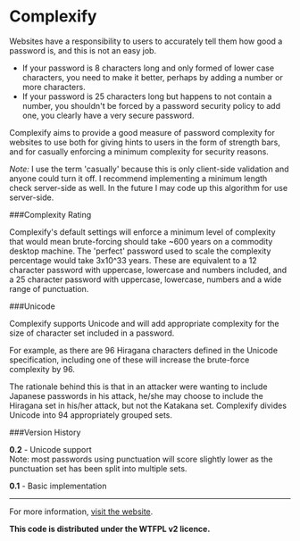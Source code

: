Complexify
====================

Websites have a responsibility to users to accurately tell them how good a password is, and this is not an easy job.

 - If your password is 8 characters long and only formed of lower case characters, you need to make it better, perhaps by adding a number or more characters.
 - If your password is 25 characters long but happens to not contain a number, you shouldn't be forced by a password security policy to add one, you clearly have a very secure password.

Complexify aims to provide a good measure of password complexity for websites to use both for giving hints to users in the form of strength bars, and for casually enforcing a minimum complexity for security reasons.

_Note:_ I use the term 'casually' because this is only client-side validation and anyone could turn it off. I recommend implementing a minimum length check server-side as well. In the future I may code up this algorithm for use server-side.

###Complexity Rating

Complexify's default settings will enforce a minimum level of complexity that would mean brute-forcing should take ~600 years on a commodity desktop machine. The 'perfect' password used to scale the complexity percentage would take 3x10^33 years. These are equivalent to a 12 character password with uppercase, lowercase and numbers included, and a 25 character password with uppercase, lowercase, numbers and a wide range of punctuation.

###Unicode

Complexify supports Unicode and will add appropriate complexity for the size of character set included in a password. 

For example, as there are 96 Hiragana characters defined in the Unicode specification, including one of these will increase the brute-force complexity  by 96. 

The rationale behind this is that in an attacker were wanting to include Japanese passwords in his attack, he/she may choose to include the Hiragana set in his/her attack, but not the Katakana set. Complexify divides Unicode into 94 appropriately grouped sets.

###Version History

**0.2** - Unicode support  
	Note: most passwords using punctuation will score slightly lower as the punctuation set has been split into multiple sets.

**0.1** - Basic implementation

- - - 

For more information, [visit the website](http://danpalmer.me/jquery-complexify).

**This code is distributed under the WTFPL v2 licence.**